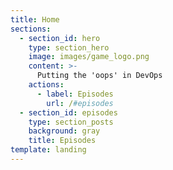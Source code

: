 ```yaml
---
title: Home
sections:
  - section_id: hero
    type: section_hero
    image: images/game_logo.png
    content: >-
      Putting the 'oops' in DevOps 
    actions:
      - label: Episodes
        url: /#episodes
  - section_id: episodes
    type: section_posts
    background: gray
    title: Episodes
template: landing
---
```

